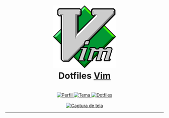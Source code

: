 <h1 align="center">
    <br><img src="../src/vim-icon.png" alt="Vim Icon" width="200"><br>
    Dotfiles <a href="https://github.com/vim/vim">Vim</a>
</h1>

<br>

<div align="center">
    <a href="https://github.com/0-Michel-Angelo-1">
        <img src="https://img.shields.io/badge/usuário-0_Michel_Angelo_1-%2322252f?style=for-the-badge" alt="Perfil"/>
    </a>
    <a href="https://github.com/morhetz/gruvbox">
        <img src="https://img.shields.io/badge/tema-gruvbox-%2322252f?style=for-the-badge" alt="Tema"/>
    </a>
    <a href="https://github.com/0-Michel-Angelo-1/dotfiles/blob/main/.vimrc">
        <img src="https://img.shields.io/badge/dotfiles-%2322252f?style=for-the-badge" alt="Dotfiles"/>
    </a>
</div>

<br>

<div align="center">
    <a href="https://github.com/0-Michel-Angelo-1/dotfiles/blob/main/.vimrc">
        <img src="https://i.ibb.co/vByyMPQ/vim-setup.png" alt="Captura de tela"/>
    </a>
    <br>
</div>

---
